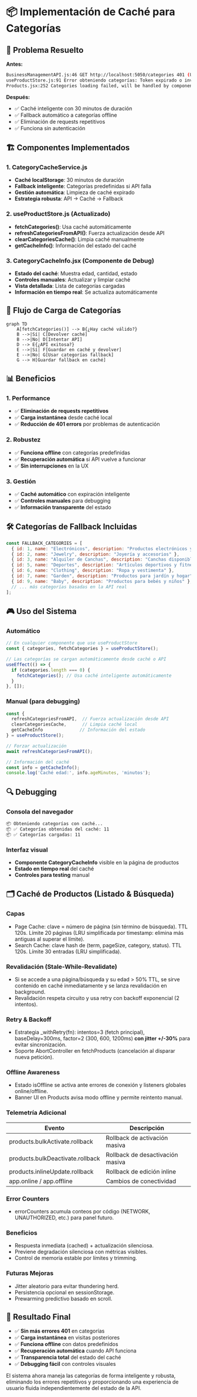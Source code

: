 # 📦 Implementación de Caché para Categorías

## 🎯 Problema Resuelto

**Antes:**
```bash
BusinessManagementAPI.js:46 GET http://localhost:5050/categories 401 (Unauthorized)
useProductStore.js:91 Error obteniendo categorías: Token expirado o inválido
Products.jsx:252 Categories loading failed, will be handled by components that need them
```

**Después:**
- ✅ Caché inteligente con 30 minutos de duración
- ✅ Fallback automático a categorías offline
- ✅ Eliminación de requests repetitivos
- ✅ Funciona sin autenticación

## 🏗️ Componentes Implementados

### 1. CategoryCacheService.js
- **Caché localStorage**: 30 minutos de duración
- **Fallback inteligente**: Categorías predefinidas si API falla
- **Gestión automática**: Limpieza de caché expirado
- **Estrategia robusta**: API → Caché → Fallback

### 2. useProductStore.js (Actualizado)
- **fetchCategories()**: Usa caché automáticamente
- **refreshCategoriesFromAPI()**: Fuerza actualización desde API
- **clearCategoriesCache()**: Limpia caché manualmente
- **getCacheInfo()**: Información del estado del caché

### 3. CategoryCacheInfo.jsx (Componente de Debug)
- **Estado del caché**: Muestra edad, cantidad, estado
- **Controles manuales**: Actualizar y limpiar caché
- **Vista detallada**: Lista de categorías cargadas
- **Información en tiempo real**: Se actualiza automáticamente

## 🔄 Flujo de Carga de Categorías

```mermaid
graph TD
    A[fetchCategories()] --> B{¿Hay caché válido?}
    B -->|Sí| C[Devolver caché]
    B -->|No| D[Intentar API]
    D --> E{¿API exitosa?}
    E -->|Sí| F[Guardar en caché y devolver]
    E -->|No| G[Usar categorías fallback]
    G --> H[Guardar fallback en caché]
```

## 📊 Beneficios

### 1. Performance
- ✅ **Eliminación de requests repetitivos**
- ✅ **Carga instantánea** desde caché local
- ✅ **Reducción de 401 errors** por problemas de autenticación

### 2. Robustez
- ✅ **Funciona offline** con categorías predefinidas
- ✅ **Recuperación automática** si API vuelve a funcionar
- ✅ **Sin interrupciones** en la UX

### 3. Gestión
- ✅ **Caché automático** con expiración inteligente
- ✅ **Controles manuales** para debugging
- ✅ **Información transparente** del estado

## 🛠️ Categorías de Fallback Incluidas

```javascript
const FALLBACK_CATEGORIES = [
  { id: 1, name: "Electrónicos", description: "Productos electrónicos y tecnológicos" },
  { id: 2, name: "Jewelry", description: "Joyería y accesorios" },
  { id: 3, name: "Alquiler de Canchas", description: "Canchas disponibles para reserva por horas" },
  { id: 5, name: "Deportes", description: "Artículos deportivos y fitness" },
  { id: 6, name: "Clothing", description: "Ropa y vestimenta" },
  { id: 7, name: "Garden", description: "Productos para jardín y hogar" },
  { id: 9, name: "Baby", description: "Productos para bebés y niños" },
  // ... más categorías basadas en la API real
];
```

## 🎮 Uso del Sistema

### Automático
```javascript
// En cualquier componente que use useProductStore
const { categories, fetchCategories } = useProductStore();

// Las categorías se cargan automáticamente desde caché o API
useEffect(() => {
  if (categories.length === 0) {
    fetchCategories(); // Usa caché inteligente automáticamente
  }
}, []);
```

### Manual (para debugging)
```javascript
const { 
  refreshCategoriesFromAPI,  // Fuerza actualización desde API
  clearCategoriesCache,      // Limpia caché local
  getCacheInfo              // Información del estado
} = useProductStore();

// Forzar actualización
await refreshCategoriesFromAPI();

// Información del caché
const info = getCacheInfo();
console.log('Caché edad:', info.ageMinutes, 'minutos');
```

## 🔍 Debugging

### Consola del navegador
```bash
📦 Obteniendo categorías con caché...
📦 ✅ Categorías obtenidas del caché: 11
📦 ✅ Categorías cargadas: 11
```

### Interfaz visual
- **Componente CategoryCacheInfo** visible en la página de productos
- **Estado en tiempo real** del caché
- **Controles para testing** manual

## 🗂️ Caché de Productos (Listado & Búsqueda)

### Capas
- Page Cache: clave = número de página (sin término de búsqueda). TTL 120s. Límite 20 páginas (LRU simplificada por timestamp: elimina más antiguas al superar el límite).
- Search Cache: clave hash de (term, pageSize, category, status). TTL 120s. Límite 30 entradas (LRU simplificada).

### Revalidación (Stale-While-Revalidate)
- Si se accede a una página/búsqueda y su edad > 50% TTL, se sirve contenido en caché inmediatamente y se lanza revalidación en background.
- Revalidación respeta circuito y usa retry con backoff exponencial (2 intentos).

### Retry & Backoff
- Estrategia _withRetry(fn): intentos=3 (fetch principal), baseDelay=300ms, factor=2 (300, 600, 1200ms) **con jitter +/-30%** para evitar sincronización.
- Soporte AbortController en fetchProducts (cancelación al disparar nueva petición).

### Offline Awareness
- Estado isOffline se activa ante errores de conexión y listeners globales online/offline.
- Banner UI en Products avisa modo offline y permite reintento manual.

### Telemetría Adicional
| Evento | Descripción |
|--------|-------------|
| products.bulkActivate.rollback | Rollback de activación masiva |
| products.bulkDeactivate.rollback | Rollback de desactivación masiva |
| products.inlineUpdate.rollback | Rollback de edición inline |
| app.online / app.offline | Cambios de conectividad |

### Error Counters
- errorCounters acumula conteos por código (NETWORK, UNAUTHORIZED, etc.) para panel futuro.

### Beneficios
- Respuesta inmediata (cached) + actualización silenciosa.
- Previene degradación silenciosa con métricas visibles.
- Control de memoria estable por límites y trimming.

### Futuras Mejoras
- Jitter aleatorio para evitar thundering herd.
- Persistencia opcional en sessionStorage.
- Prewarming predictivo basado en scroll.

## 🎉 Resultado Final

- ✅ **Sin más errores 401** en categorías
- ✅ **Carga instantánea** en visitas posteriores
- ✅ **Funciona offline** con datos predefinidos
- ✅ **Recuperación automática** cuando API funciona
- ✅ **Transparencia total** del estado del caché
- ✅ **Debugging fácil** con controles visuales

El sistema ahora maneja las categorías de forma inteligente y robusta, eliminando los errores repetitivos y proporcionando una experiencia de usuario fluida independientemente del estado de la API.

